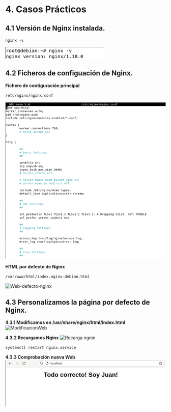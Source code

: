 # 4. Casos Prácticos

## 4.1 Versión de Nginx instalada.
```
nginx -v
```
![version-ngnix](https://github.com/juangonzalezmiret/Nginx/blob/35d88d5a4817f5d6c1385f1cfc3672906b93cf5f/Imagenes/NginxVersion.png)

## 4.2 Ficheros de configuación de Nginx.

__Fichero de contiguración principal__
```
/etc/nginx/nginx.conf
```
![Archivo-configuracion-nginx](https://github.com/juangonzalezmiret/Nginx/blob/4d4dd5e1505f31e31acef88a1048af81568e968b/Imagenes/confnginx.png)

__HTML por defecto de Nginx__
```
/var/www/html/index.nginx-debian.html  
```
![Web-defecto-nginx]()

## 4.3 Personalizamos la página por defecto de Nginx.

__4.3.1 Modificamos en /usr/share/nginx/html/index.html__
![ModificacionWeb]()


__4.3.2 Recargamos Nginx__
![Recarga ngnix]()
```
systemctl restart nginx.service
```

__4.3.3 Comprobación nueva Web__
![ComprobarnuevaWEb](https://github.com/juangonzalezmiret/Nginx/blob/e912be3079625b85e2dc5eb84bf45f2a7f2f3729/Imagenes/Comprobacion-nuevaweb-ngnix.png)
